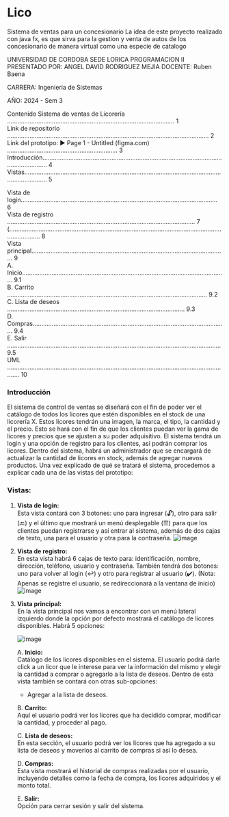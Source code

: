 # Lico
Sistema de ventas para un concesionario
La idea de este proyecto realizado con java fx, es que sirva para la gestion y venta de autos de los concesionario de manera virtual como una especie de catalogo

UNIVERSIDAD DE CORDOBA SEDE LORICA
PROGRAMACION II
PRESENTADO POR:
ANGEL DAVID RODRIGUEZ MEJIA
DOCENTE:
Ruben Baena

CARRERA:
Ingenieria de Sistemas

AÑO:
2024 - Sem 3

Contenido
Sistema de ventas de Licorería ................................................................................................. 1  
Link de repositorio ..................................................................................................................... 2  
Link del prototipo: ▶ Page 1 - Untitled (figma.com) ................................................................ 3  
Introducción............................................................................................................................... 4  
Vistas......................................................................................................................................... 5  

Vista de login.................................................................................................................. 6  
Vista de registro ............................................................................................................. 7  
(.............................................................................................................................................. 8  
Vista principal................................................................................................................. 9  
A. Inicio....................................................................................................................... 9.1  
B. Carrito .................................................................................................................... 9.2  
C. Lista de deseos ....................................................................................................... 9.3  
D. Compras................................................................................................................. 9.4  
E. Salir ............................................................................................................................ 9.5  
UML ................................................................................................................................... 10  

### Introducción  
El sistema de control de ventas se diseñará con el fin de poder ver el catálogo de todos los licores que estén disponibles en el stock de una licorería X. Estos licores tendrán una imagen, la marca, el tipo, la cantidad y el precio. Esto se hará con el fin de que los clientes puedan ver la gama de licores y precios que se ajusten a su poder adquisitivo. El sistema tendrá un login y una opción de registro para los clientes, así podrán comprar los licores. Dentro del sistema, habrá un administrador que se encargará de actualizar la cantidad de licores en stock, además de agregar nuevos productos. Una vez explicado de qué se tratará el sistema, procedemos a explicar cada una de las vistas del prototipo:

### Vistas:

1. **Vista de login:**  
   Esta vista contará con 3 botones: uno para ingresar (🔓), otro para salir (🔙) y el último que mostrará un menú desplegable (☰) para que los clientes puedan registrarse y así entrar al sistema, además de dos cajas de texto, una para el usuario y otra para la contraseña. ![image](login.jpg)

2. **Vista de registro:**  
   En esta vista habrá 6 cajas de texto para: identificación, nombre, dirección, teléfono, usuario y contraseña. También tendrá dos botones: uno para volver al login (↩️) y otro para registrar al usuario (✔️). (Nota: Apenas se registre el usuario, se redireccionará a la ventana de inicio) ![image](registro.jpg)

3. **Vista principal:**  
   En la vista principal nos vamos a encontrar con un menú lateral izquierdo donde la opción por defecto mostrará el catálogo de licores disponibles. Habrá 5 opciones:

   ![image](principal.jpg)

   A. **Inicio:**  
      Catálogo de los licores disponibles en el sistema. El usuario podrá darle click a un licor que le interese para ver la información del mismo y elegir la cantidad a comprar o agregarlo a la lista de deseos. Dentro de esta vista también se contará con otras sub-opciones:  
      - Agregar a la lista de deseos.

   B. **Carrito:**  
      Aquí el usuario podrá ver los licores que ha decidido comprar, modificar la cantidad, y proceder al pago.

   C. **Lista de deseos:**  
      En esta sección, el usuario podrá ver los licores que ha agregado a su lista de deseos y moverlos al carrito de compras si así lo desea.

   D. **Compras:**  
      Esta vista mostrará el historial de compras realizadas por el usuario, incluyendo detalles como la fecha de compra, los licores adquiridos y el monto total.

   E. **Salir:**  
      Opción para cerrar sesión y salir del sistema.
